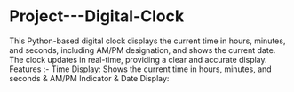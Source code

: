 # Project---Digital-Clock
This Python-based digital clock displays the current time in hours, minutes, and seconds, including AM/PM designation, and shows the current date. The clock updates in real-time, providing a clear and accurate display.  Features :- Time Display: Shows the current time in hours, minutes, and seconds &amp; AM/PM Indicator &amp;  Date Display: 
